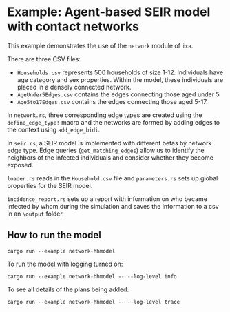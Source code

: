 # Example: Agent-based SEIR model with contact networks

This example demonstrates the use of the `network` module of `ixa`.

There are three CSV files:

* `Households.csv` represents 500 households of size 1-12.  Individuals have age category and sex properties.  Within the model, these individuals are placed in a densely connected network.
* `AgeUnder5Edges.csv` contains the edges connecting those aged under 5
* `Age5to17Edges.csv` contains the edges connecting those aged 5-17.

In `network.rs`, three corresponding edge types are created using the
`define_edge_type!` macro and the networks are formed by adding edges  to the context using `add_edge_bidi`.

In `seir.rs`, a SEIR model is implemented with different betas by network edge type.  Edge queries (`get_matching_edges`) allow us to identify the neighbors of the infected individuals and consider whether they become exposed.

`loader.rs` reads in the `Household.csv` file and `parameters.rs` sets up global properties for the SEIR model.

`incidence_report.rs` sets up a report with information on who became infected by whom during the simulation and saves the information to a csv in an `\output` folder.

## How to run the model

`cargo run --example network-hhmodel`

To run the model with logging turned on:

`cargo run --example network-hhmodel -- --log-level info`

To see all details of the plans being added:

`cargo run --example network-hhmodel -- --log-level trace`

